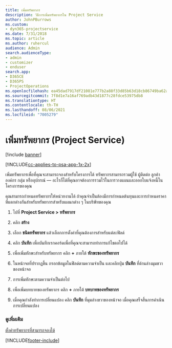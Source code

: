 ```yaml
---
title: เพิ่มทรัพยากร
description: วิธีการเพิ่มทรัพยากรใน Project Service
author: JohnPBurrows
ms.custom:
- dyn365-projectservice
ms.date: 7/31/2018
ms.topic: article
ms.author: ruhercul
audience: Admin
search.audienceType:
- admin
- customizer
- enduser
search.app:
- D365CE
- D365PS
- ProjectOperations
ms.openlocfilehash: ea45dad7917df21081e777b2a88f33d85b63d18cb86749ba62a24dfdf48bd939
ms.sourcegitcommit: 7f8d1e7a16af769adb43d1877c28fdce53975db8
ms.translationtype: HT
ms.contentlocale: th-TH
ms.lasthandoff: 08/06/2021
ms.locfileid: "7005279"
---
```

# <a name="add-resources-project-service"></a>เพิ่มทรัพยากร (Project Service)

[!include [banner](../includes/psa-now-project-operations.md)]

[!INCLUDE[cc-applies-to-psa-app-1x-2x](../includes/cc-applies-to-psa-app-1x-2x.md)]

เพิ่มทรัพยากรเพื่อที่คุณจะสามารถจองสำหรับโครงการได้ ทรัพยากรสามารถรวมผู้ใช้ ผู้ติดต่อ ลูกค้าองค์กร กลุ่ม หรืออุปกรณ์ — อะไรก็ได้ที่คุณอาจต้องการรวมไว้ในการวางแผนและออกใบแจ้งหนี้ในโครงการของคุณ  
  
คุณสามารถกำหนดทรัพยากรให้หน่วยงานได้ ถ้าคุณจำเป็นต้องมีการกำหนดต้นทุนและการกำหนดราคาที่แตกต่างกันสำหรับทรัพยากรสำหรับแผนกต่าง ๆ ในบริษัทของคุณ  
  
1.  ไปที่ **Project Service > ทรัพยากร**  
  
2.  คลิก **สร้าง**  
  
3.  เลือก **ชนิดทรัพยากร** แล้วเลือกการตั้งค่าที่คุณต้องการสำหรับแต่ละฟิลด์  
  
4.  คลิก **บันทึก** เพื่อบันทึกเรกคอร์ดเพื่อที่คุณจะสามารถทำการแก้ไขตอไปได้  
  
5.  เพื่อเพิ่มทักษะสำหรับทรัพยากร คลิก **+** ภายใต้ **ทักษะของทรัพยากร**  
  
6.  ในหน้าจอที่ปรากฏขึ้น กรอกข้อมูลในฟิลด์ตามความจำเป็น และคลิกปุ่ม **บันทึก** ที่ด้านล่างมุมขวาของหน้าจอ  
  
7.  การเพิ่มทักษะตามความจำเป็นต่อไป  
  
8.  เพื่อเพิ่มบทบาทของทรัพยากร คลิก **+** ภายใต้ **บทบาทของทรัพยากร**  
  
9. เมื่อคุณกำลังทำการเปลี่ยนแปลง คลิก **บันทึก** ที่มุมล่างขวาของหน้าจอ เมื่อคุณเสร็จสิ้นการดำเนินการเปลี่ยนแปลง  
  
### <a name="see-also"></a>ดูเพิ่มเติม  
 [ตั้งค่าทรัพยากรที่สามารถจองได้](../psa/set-up-resources.md)


[!INCLUDE[footer-include](../includes/footer-banner.md)]